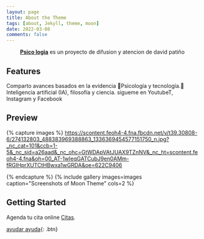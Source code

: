 ```yaml
---
layout: page
title: About the Theme
tags: [about, Jekyll, theme, moon]
date: 2022-03-08
comments: false
---
```

    
<center><a href="https://psico-logia.github.io/Homepage/"><b>Psico logia</b></a> es un proyecto de difusion y atencion de david patiño</center>

## Features
Comparto avances basados en la evidencia
🧠Psicología y tecnología.📳
Inteligencia artificial (IA), filosofía y ciencia.
sigueme en YoutubeT, Instagram y Facebook 

## Preview

{% capture images %}
    https://scontent.feoh4-4.fna.fbcdn.net/v/t39.30808-6/274132803_488383969388863_1336369454577151750_n.jpg?_nc_cat=101&ccb=1-5&_nc_sid=a26aad&_nc_ohc=GtWDApVAtJUAX9TZnNV&_nc_ht=scontent.feoh4-4.fna&oh=00_AT-1wIeqGATCubJ9en0AMm-fRGIHprXUTCtHBwxa1wGRDA&oe=622C9406
    
{% endcapture %}
{% include gallery images=images caption="Screenshots of Moon Theme" cols=2 %}

## Getting Started

Agenda tu cita online [Citas](https://www.instagram.com/psico.logia.co/).
      
[ayudar ayuda](https://www.youtube.com/c/psicologia0){: .btn}
